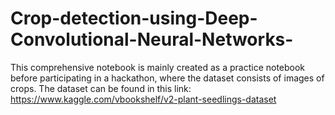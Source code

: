 # Crop-detection-using-Deep-Convolutional-Neural-Networks-
This comprehensive notebook is mainly created as a practice notebook before participating in a hackathon, where the dataset consists of images of crops. The dataset can be found in this link: https://www.kaggle.com/vbookshelf/v2-plant-seedlings-dataset

